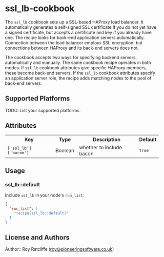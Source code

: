 # ssl_lb-cookbook

The `ssl_lb` cookbook sets up a SSL-based HAProxy load balancer. It
automatically generates a self-signed SSL certificate if you do not yet have a
signed certificate, but accepts a certificate and key if you already have one.
The recipe looks for back-end application servers automatically. Connection
between the load balancer employs SSL encryption, but connections between
HAProxy and its back-end servers does not.

The cookbook accepts two ways for specifying backend servers, automatically and
manually. The same cookbook recipe operates in both modes. If `ssl_lb` cookbook
attributes give specific HAProxy members, these become back-end servers. If the
`ssl_lb` cookbook attributes specify an application server role, the recipe
adds matching nodes to the pool of back-end servers.

## Supported Platforms

TODO: List your supported platforms.

## Attributes

<table>
  <tr>
    <th>Key</th>
    <th>Type</th>
    <th>Description</th>
    <th>Default</th>
  </tr>
  <tr>
    <td><tt>['ssl_lb']['bacon']</tt></td>
    <td>Boolean</td>
    <td>whether to include bacon</td>
    <td><tt>true</tt></td>
  </tr>
</table>

## Usage

### ssl_lb::default

Include `ssl_lb` in your node's `run_list`:

```json
{
  "run_list": [
    "recipe[ssl_lb::default]"
  ]
}
```

## License and Authors

Author:: Roy Ratcliffe (<roy@pioneeringsoftware.co.uk>)
